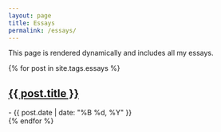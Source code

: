 ```yaml
---
layout: page
title: Essays
permalink: /essays/
---
```


This page is rendered dynamically and includes all my essays.

{% for post in site.tags.essays %}
    <div class="post">
        <h2><a href="{{ post.url | relative_url }}">{{ post.title }}</a></h2>
        <span> - {{ post.date | date: "%B %d, %Y" }}</span>
    </div>
{% endfor %}